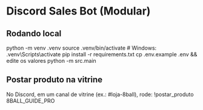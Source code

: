 # Discord Sales Bot (Modular)


## Rodando local
python -m venv .venv
source .venv/bin/activate # Windows: .venv\Scripts\activate
pip install -r requirements.txt
cp .env.example .env && edite os valores
python -m src.main


## Postar produto na vitrine
No Discord, em um canal de vitrine (ex.: #loja-8ball), rode:
!postar_produto 8BALL_GUIDE_PRO